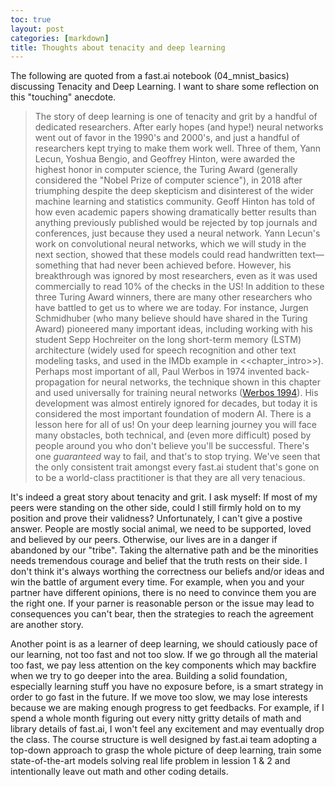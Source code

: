 ```yaml
---
toc: true
layout: post
categories: [markdown]
title: Thoughts about tenacity and deep learning
---
```

The following are quoted from a fast.ai notebook (04_mnist_basics) discussing Tenacity and Deep Learning. I want to share some reflection on this "touching" anecdote.

> The story of deep learning is one of tenacity and grit by a handful of dedicated researchers. After early hopes (and hype!) neural networks went out of favor in the 1990's and 2000's, and just a handful of researchers kept trying to make them work well. Three of them, Yann Lecun, Yoshua Bengio, and Geoffrey Hinton, were awarded the highest honor in computer science, the Turing Award (generally considered the "Nobel Prize of computer science"), in 2018 after triumphing despite the deep skepticism and disinterest of the wider machine learning and statistics community.
Geoff Hinton has told of how even academic papers showing dramatically better results than anything previously published would be rejected by top journals and conferences, just because they used a neural network. Yann Lecun's work on convolutional neural networks, which we will study in the next section, showed that these models could read handwritten text—something that had never been achieved before. However, his breakthrough was ignored by most researchers, even as it was used commercially to read 10% of the checks in the US!
In addition to these three Turing Award winners, there are many other researchers who have battled to get us to where we are today. For instance, Jurgen Schmidhuber (who many believe should have shared in the Turing Award) pioneered many important ideas, including working with his student Sepp Hochreiter on the long short-term memory (LSTM) architecture (widely used for speech recognition and other text modeling tasks, and used in the IMDb example in <<chapter_intro>>). Perhaps most important of all, Paul Werbos in 1974 invented back-propagation for neural networks, the technique shown in this chapter and used universally for training neural networks ([Werbos 1994](https://books.google.com/books/about/The_Roots_of_Backpropagation.html?id=WdR3OOM2gBwC)). His development was almost entirely ignored for decades, but today it is considered the most important foundation of modern AI.
There is a lesson here for all of us! On your deep learning journey you will face many obstacles, both technical, and (even more difficult) posed by people around you who don't believe you'll be successful. There's one *guaranteed* way to fail, and that's to stop trying. We've seen that the only consistent trait amongst every fast.ai student that's gone on to be a world-class practitioner is that they are all very tenacious.

It's indeed a great story about tenacity and grit. I ask myself: If most of my peers were standing on the other side, could I still firmly hold on to my position and prove their validness? Unfortunately, I can't give a postive answer. People are mostly social animal, we need to be supported, loved and believed by our peers. Otherwise, our lives are in a danger if abandoned by our "tribe". Taking the alternative path and be the minorities needs tremendous courage and belief that the truth rests on their side. I don't think it's always worthing the correctness our beliefs and/or ideas and win the battle of argument every time. For example, when you and your partner have different opinions, there is no need to convince them you are the right one. If your parner is reasonable person or the issue may lead to consequences you can't bear, then the strategies to reach the agreement are another story.

Another point is as a learner of deep learning, we should catiously pace of our learning, not too fast and not too slow. If we go through all the material too fast, we pay less attention on the key components which may backfire when we try to go deeper into the area. Building a solid foundation, especially learning stuff you have no exposure before, is a smart strategy in order to go fast in the future. If we move too slow, we may lose interests because we are making enough progress to get feedbacks. For example, if I spend a whole month figuring out every nitty gritty details of math and library details of fast.ai, I won't feel any excitement and may eventually drop the class. The course structure is well designed by fast.ai team adopting a top-down approach to grasp the whole picture of deep learning, train some state-of-the-art models solving real life problem in lession 1 & 2 and intentionally leave out math and other coding details.
